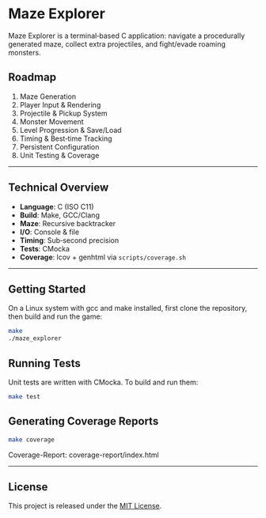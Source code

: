 # Maze Explorer

Maze Explorer is a terminal‑based C application: navigate a procedurally generated maze, collect extra projectiles, and fight/evade roaming monsters.

## Roadmap

1. Maze Generation  
2. Player Input & Rendering  
3. Projectile & Pickup System  
4. Monster Movement  
5. Level Progression & Save/Load  
6. Timing & Best‑time Tracking
8. Persistent Configuration 
7. Unit Testing & Coverage

---

## Technical Overview

- **Language**: C (ISO C11)  
- **Build**: Make, GCC/Clang  
- **Maze**: Recursive backtracker  
- **I/O**: Console & file  
- **Timing**: Sub‑second precision  
- **Tests**: CMocka  
- **Coverage**: lcov + genhtml via `scripts/coverage.sh`

---

## Getting Started

On a Linux system with gcc and make installed, first clone the repository, then build and run the game:

```bash
make
./maze_explorer
```

## Running Tests
Unit tests are written with CMocka. To build and run them:

```bash
make test
```

## Generating Coverage Reports

```bash
make coverage
```

Coverage-Report: coverage-report/index.html

---

## License

This project is released under the [MIT License](LICENSE).

